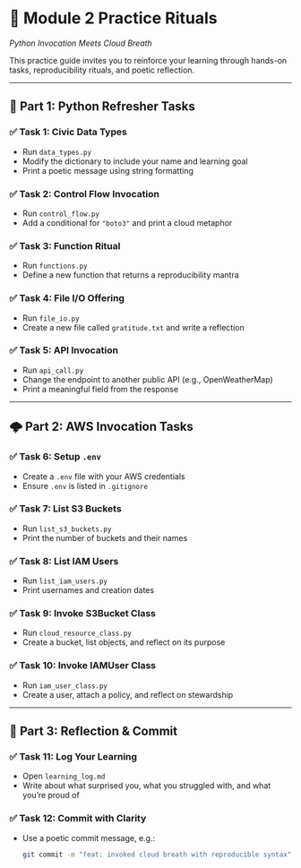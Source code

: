 # 🧪 Module 2 Practice Rituals
*Python Invocation Meets Cloud Breath*

This practice guide invites you to reinforce your learning through hands-on tasks, reproducibility rituals, and poetic reflection.

---

## 🧪 Part 1: Python Refresher Tasks

### ✅ Task 1: Civic Data Types
- Run `data_types.py`
- Modify the dictionary to include your name and learning goal
- Print a poetic message using string formatting

### ✅ Task 2: Control Flow Invocation
- Run `control_flow.py`
- Add a conditional for `"boto3"` and print a cloud metaphor

### ✅ Task 3: Function Ritual
- Run `functions.py`
- Define a new function that returns a reproducibility mantra

### ✅ Task 4: File I/O Offering
- Run `file_io.py`
- Create a new file called `gratitude.txt` and write a reflection

### ✅ Task 5: API Invocation
- Run `api_call.py`
- Change the endpoint to another public API (e.g., OpenWeatherMap)
- Print a meaningful field from the response

---

## 🌩️ Part 2: AWS Invocation Tasks

### ✅ Task 6: Setup `.env`
- Create a `.env` file with your AWS credentials
- Ensure `.env` is listed in `.gitignore`

### ✅ Task 7: List S3 Buckets
- Run `list_s3_buckets.py`
- Print the number of buckets and their names

### ✅ Task 8: List IAM Users
- Run `list_iam_users.py`
- Print usernames and creation dates

### ✅ Task 9: Invoke S3Bucket Class
- Run `cloud_resource_class.py`
- Create a bucket, list objects, and reflect on its purpose

### ✅ Task 10: Invoke IAMUser Class
- Run `iam_user_class.py`
- Create a user, attach a policy, and reflect on stewardship

---

## 🧘 Part 3: Reflection & Commit

### ✅ Task 11: Log Your Learning
- Open `learning_log.md`
- Write about what surprised you, what you struggled with, and what you’re proud of

### ✅ Task 12: Commit with Clarity
- Use a poetic commit message, e.g.:
  ```bash
  git commit -m "feat: invoked cloud breath with reproducible syntax"